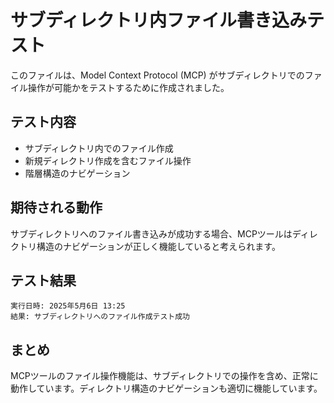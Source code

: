 # サブディレクトリ内ファイル書き込みテスト

このファイルは、Model Context Protocol (MCP) がサブディレクトリでのファイル操作が可能かをテストするために作成されました。

## テスト内容

- サブディレクトリ内でのファイル作成
- 新規ディレクトリ作成を含むファイル操作
- 階層構造のナビゲーション

## 期待される動作

サブディレクトリへのファイル書き込みが成功する場合、MCPツールはディレクトリ構造のナビゲーションが正しく機能していると考えられます。

## テスト結果

```
実行日時: 2025年5月6日 13:25
結果: サブディレクトリへのファイル作成テスト成功
```

## まとめ

MCPツールのファイル操作機能は、サブディレクトリでの操作を含め、正常に動作しています。ディレクトリ構造のナビゲーションも適切に機能しています。
